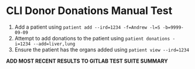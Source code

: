 # CLI Donor Donations Manual Test

1. Add a patient using `patient add --ird=1234 -f=Andrew -l=S -b=9999-09-09`
2. Attempt to add donations to the patient using `patient donations -i=1234 --add=liver,lung`
3. Ensure the patient has the organs added using `patient view --ird=1234`

**ADD MOST RECENT RESULTS TO GITLAB TEST SUITE SUMMARY**
